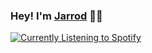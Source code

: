 ### Hey! I'm [Jarrod](https://www.jarrodmalkovic.com/) 👋🏻

<div style="min-height: 100px;">
  <a href="https://spotify-github-profile.kittinanx.com/api/view?uid=dreamer133769&redirect=true">
    <img src="https://spotify-github-profile.kittinanx.com/api/view?uid=dreamer133769&cover_image=true&theme=novatorem&show_offline=false&background_color=121212&interchange=false&bar_color=53b14f&bar_color_cover=true" alt="Currently Listening to Spotify">
  </a>
</div>
